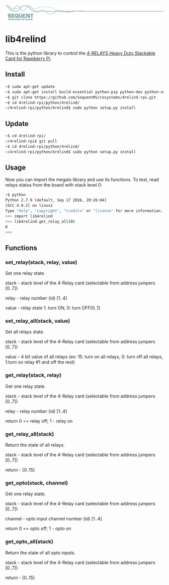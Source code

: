 [![4relind-rpi](../readmeres/sequent.jpg)](https://sequentmicrosystems.com)

# lib4relind

This is the python library to control the [4-RELAYS Heavy Duty Stackable Card for Raspberry Pi](https://sequentmicrosystems.com/product/raspberry-pi-relays-heavy-duty-hat/).

## Install

```bash
~$ sudo apt-get update
~$ sudo apt-get install build-essential python-pip python-dev python-smbus git
~$ git clone https://github.com/SequentMicrosystems/4relind-rpi.git
~$ cd 4relind-rpi/python/4relind/
~/4relind-rpi/python/4relind$ sudo python setup.py install
```
## Update

```bash
~$ cd 4relind-rpi/
~/4relind-rpi$ git pull
~$ cd 4relind-rpi/python/4relind/
~/4relind-rpi/python/4relind$ sudo python setup.py install
```

## Usage 

Now you can import the megaio library and use its functions. To test, read relays status from the board with stack level 0:

```bash
~$ python
Python 2.7.9 (default, Sep 17 2016, 20:26:04)
[GCC 4.9.2] on linux2
Type "help", "copyright", "credits" or "license" for more information.
>>> import lib4relind
>>> lib4relind.get_relay_all(0)
0
>>>
```

## Functions

### set_relay(stack, relay, value)
Set one relay state.

stack - stack level of the 4-Relay card (selectable from address jumpers [0..7])

relay - relay number (id) [1..4]

value - relay state 1: turn ON, 0: turn OFF[0..1]


### set_relay_all(stack, value)
Set all relays state.

stack - stack level of the 4-Relay card (selectable from address jumpers [0..7])

value - 4 bit value of all relays (ex: 15: turn on all relays, 0: turn off all relays, 1:turn on relay #1 and off the rest)

### get_relay(stack, relay)
Get one relay state.

stack - stack level of the 4-Relay card (selectable from address jumpers [0..7])

relay - relay number (id) [1..4]

return 0 == relay off; 1 - relay on

### get_relay_all(stack)
Return the state of all relays.

stack - stack level of the 4-Relay card (selectable from address jumpers [0..7])

return - [0..15]

### get_opto(stack, channel)
Get one relay state.

stack - stack level of the 4-Relay card (selectable from address jumpers [0..7])

channel - opto input channel number (id) [1..4]

return 0 == opto off; 1 - opto on

### get_opto_all(stack)
Return the state of all opto inputs.

stack - stack level of the 4-Relay card (selectable from address jumpers [0..7])

return - [0..15]
